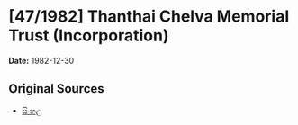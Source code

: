 # [47/1982] Thanthai Chelva Memorial Trust (Incorporation)

**Date:** 1982-12-30

## Original Sources

- [සිංහල](https://documents.gov.lk/view/acts/1982/12/47-1982_S.pdf)

